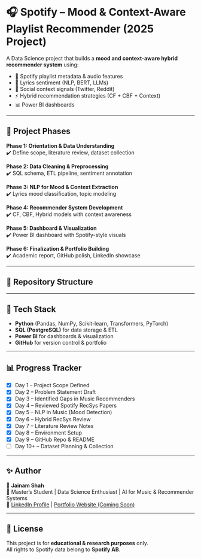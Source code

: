 # 🎧 Spotify – Mood & Context-Aware Playlist Recommender (2025 Project)

A Data Science project that builds a **mood and context-aware hybrid recommender system** using:
- 🎵 Spotify playlist metadata & audio features  
- 📝 Lyrics sentiment (NLP, BERT, LLMs)  
- 💬 Social context signals (Twitter, Reddit)  
- ⚡ Hybrid recommendation strategies (CF + CBF + Context)  
- 📊 Power BI dashboards  

---

## 📌 Project Phases  
**Phase 1: Orientation & Data Understanding**  
✔️ Define scope, literature review, dataset collection  

**Phase 2: Data Cleaning & Preprocessing**  
✔️ SQL schema, ETL pipeline, sentiment annotation  

**Phase 3: NLP for Mood & Context Extraction**  
✔️ Lyrics mood classification, topic modeling  

**Phase 4: Recommender System Development**  
✔️ CF, CBF, Hybrid models with context awareness  

**Phase 5: Dashboard & Visualization**  
✔️ Power BI dashboard with Spotify-style visuals  

**Phase 6: Finalization & Portfolio Building**  
✔️ Academic report, GitHub polish, LinkedIn showcase  

---

## 📂 Repository Structure


---

## 🚀 Tech Stack
- **Python** (Pandas, NumPy, Scikit-learn, Transformers, PyTorch)  
- **SQL (PostgreSQL)** for data storage & ETL  
- **Power BI** for dashboards & visualization  
- **GitHub** for version control & portfolio  

---

## 📊 Progress Tracker
- [x] Day 1 – Project Scope Defined  
- [x] Day 2 – Problem Statement Draft  
- [x] Day 3 – Identified Gaps in Music Recommenders  
- [x] Day 4 – Reviewed Spotify RecSys Papers  
- [x] Day 5 – NLP in Music (Mood Detection)  
- [x] Day 6 – Hybrid RecSys Review  
- [x] Day 7 – Literature Review Notes  
- [x] Day 8 – Environment Setup  
- [x] Day 9 – GitHub Repo & README  
- [ ] Day 10+ – Dataset Planning & Collection  

---

## ✨ Author
👤 **Jainam Shah**  
📍 Master’s Student | Data Science Enthusiast | AI for Music & Recommender Systems  
🔗 [LinkedIn Profile](https://www.linkedin.com/in/jainamshah41) | [Portfolio Website (Coming Soon)]()  

---

## 📜 License
This project is for **educational & research purposes** only.  
All rights to Spotify data belong to **Spotify AB**.  

